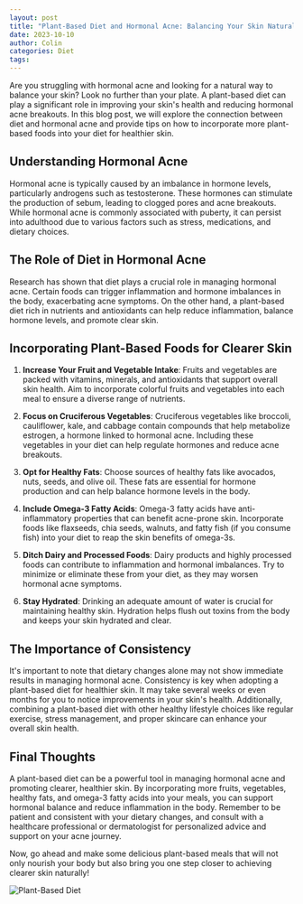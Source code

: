 ```yaml
---
layout: post
title: "Plant-Based Diet and Hormonal Acne: Balancing Your Skin Naturally"
date: 2023-10-10
author: Colin
categories: Diet
tags: 
---
```


Are you struggling with hormonal acne and looking for a natural way to balance your skin? Look no further than your plate. A plant-based diet can play a significant role in improving your skin's health and reducing hormonal acne breakouts. In this blog post, we will explore the connection between diet and hormonal acne and provide tips on how to incorporate more plant-based foods into your diet for healthier skin.

## Understanding Hormonal Acne

Hormonal acne is typically caused by an imbalance in hormone levels, particularly androgens such as testosterone. These hormones can stimulate the production of sebum, leading to clogged pores and acne breakouts. While hormonal acne is commonly associated with puberty, it can persist into adulthood due to various factors such as stress, medications, and dietary choices.

## The Role of Diet in Hormonal Acne

Research has shown that diet plays a crucial role in managing hormonal acne. Certain foods can trigger inflammation and hormone imbalances in the body, exacerbating acne symptoms. On the other hand, a plant-based diet rich in nutrients and antioxidants can help reduce inflammation, balance hormone levels, and promote clear skin.

## Incorporating Plant-Based Foods for Clearer Skin

1. **Increase Your Fruit and Vegetable Intake**: Fruits and vegetables are packed with vitamins, minerals, and antioxidants that support overall skin health. Aim to incorporate colorful fruits and vegetables into each meal to ensure a diverse range of nutrients.

2. **Focus on Cruciferous Vegetables**: Cruciferous vegetables like broccoli, cauliflower, kale, and cabbage contain compounds that help metabolize estrogen, a hormone linked to hormonal acne. Including these vegetables in your diet can help regulate hormones and reduce acne breakouts.

3. **Opt for Healthy Fats**: Choose sources of healthy fats like avocados, nuts, seeds, and olive oil. These fats are essential for hormone production and can help balance hormone levels in the body.

4. **Include Omega-3 Fatty Acids**: Omega-3 fatty acids have anti-inflammatory properties that can benefit acne-prone skin. Incorporate foods like flaxseeds, chia seeds, walnuts, and fatty fish (if you consume fish) into your diet to reap the skin benefits of omega-3s.

5. **Ditch Dairy and Processed Foods**: Dairy products and highly processed foods can contribute to inflammation and hormonal imbalances. Try to minimize or eliminate these from your diet, as they may worsen hormonal acne symptoms.

6. **Stay Hydrated**: Drinking an adequate amount of water is crucial for maintaining healthy skin. Hydration helps flush out toxins from the body and keeps your skin hydrated and clear.

## The Importance of Consistency

It's important to note that dietary changes alone may not show immediate results in managing hormonal acne. Consistency is key when adopting a plant-based diet for healthier skin. It may take several weeks or even months for you to notice improvements in your skin's health. Additionally, combining a plant-based diet with other healthy lifestyle choices like regular exercise, stress management, and proper skincare can enhance your overall skin health.

## Final Thoughts

A plant-based diet can be a powerful tool in managing hormonal acne and promoting clearer, healthier skin. By incorporating more fruits, vegetables, healthy fats, and omega-3 fatty acids into your meals, you can support hormonal balance and reduce inflammation in the body. Remember to be patient and consistent with your dietary changes, and consult with a healthcare professional or dermatologist for personalized advice and support on your acne journey.

Now, go ahead and make some delicious plant-based meals that will not only nourish your body but also bring you one step closer to achieving clearer skin naturally!

![Plant-Based Diet](https://source.unsplash.com/1600x900/?plant-based-diet)